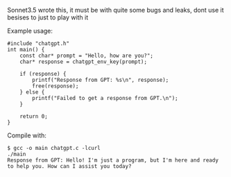 Sonnet3.5 wrote this, it must be with quite some bugs and leaks, dont use it besises to just to play with it

Example usage:

```
#include "chatgpt.h"
int main() {
    const char* prompt = "Hello, how are you?";
    char* response = chatgpt_env_key(prompt);

    if (response) {
        printf("Response from GPT: %s\n", response);
        free(response);
    } else {
        printf("Failed to get a response from GPT.\n");
    }

    return 0;
}
```


Compile with:

```
$ gcc -o main chatgpt.c -lcurl
./main 
Response from GPT: Hello! I'm just a program, but I'm here and ready to help you. How can I assist you today?
```

